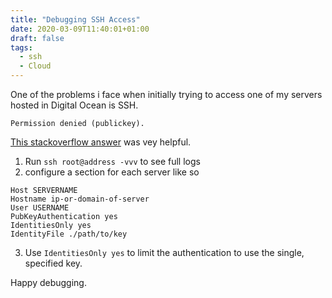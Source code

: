 ```yaml
---
title: "Debugging SSH Access"
date: 2020-03-09T11:40:01+01:00
draft: false
tags: 
  - ssh
  - Cloud
---
```


One of the problems i face when initially trying to access one of my servers hosted in Digital Ocean 
is SSH.

`Permission denied (publickey).`

[This stackoverflow answer](https://askubuntu.com/a/311894/315200) was vey helpful.

1. Run `ssh root@address -vvv` to see full logs
2. configure a section for each server like so 
```
Host SERVERNAME
Hostname ip-or-domain-of-server
User USERNAME
PubKeyAuthentication yes
IdentitiesOnly yes
IdentityFile ./path/to/key
```
3. Use `IdentitiesOnly yes` to limit the authentication to use the single, specified key.

Happy debugging.
